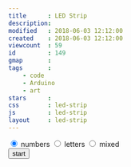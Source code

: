 ```yaml
---
title      : LED Strip
description: 
modified   : 2018-06-03 12:12:00
created    : 2018-06-03 12:12:00
viewcount  : 59
id         : 149
gmap       : 
tags       :
    - code
    - Arduino
    - art
stars      : 
css        : led-strip
js         : led-strip
layout     : led-strip
---
```


<div id="led-strip"></div>
<canvas id="smoothie-chart" width="550" height="50">
<div id="status"></div>
<div id="synData"></div>
<form>
    <input type="radio" name="synDataType" value="numbers" checked> numbers 
    <input type="radio" name="synDataType" value="letters"> letters 
    <input type="radio" name="synDataType" value="mixed"> mixed<br>
    <button id="synDataGenerator" type="submit">start</button>
</form>